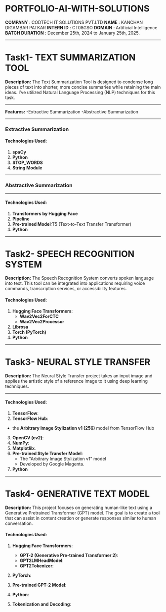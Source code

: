 # PORTFOLIO-AI-WITH-SOLUTIONS
**COMPANY** : CODTECH IT SOLUTIONS PVT.LTD
**NAME** : KANCHAN DIGAMBAR PATKAR
**INTERN ID** : CT08GSO
**DOMAIN** : Artificial Intelligence
**BATCH DURATION** : December 25th, 2024 to January 25th, 2025.

---------------------------------------------------------------------------------------------------------------------------------------------------------------------------------------------------------------------
# Task1- TEXT SUMMARIZATION TOOL
**Description:**
The Text Summarization Tool is designed to condense long pieces of text into shorter, more concise summaries while retaining the main ideas. I’ve utilized Natural Language Processing (NLP) techniques for this task.

---

**Features:**
-Extractive Summarization
-Abstractive Summarization

----

### Extractive Summarization

#### Technologies Used:
1. **spaCy**
2. **Python**
3. **STOP_WORDS**
4. **String Module**
   
----

### Abstractive Summarization
----
#### Technologies Used:
1. **Transformers by Hugging Face**
2. **Pipeline**
3. **Pre-trained Model**:T5 (Text-to-Text Transfer Transformer)
4. **Python**
--------------------------------------------------------------------------------------------------------------------------------------------------------------------------------------------------------------------
# Task2- SPEECH RECOGNITION SYSTEM
**Description:**
The Speech Recognition System converts spoken language into text. This tool can be integrated into applications requiring voice commands, transcription services, or accessibility features.

#### Technologies Used:
1. **Hugging Face Transformers**:
   - **Wav2Vec2ForCTC**
   - **Wav2Vec2Processor**   
2. **Librosa**
3. **Torch (PyTorch)** 
4. **Python**
---------------------------------------------------------------------------------------------------------------------------------------------------------------------------------------------------------------------
# Task3- NEURAL STYLE TRANSFER

**Description:**
The Neural Style Transfer project takes an input image and applies the artistic style of a reference image to it using deep learning techniques.

-----
#### Technologies Used:

1. **TensorFlow**:
2. **TensorFlow Hub**:
  - the **Arbitrary Image Stylization v1 (256)** model from TensorFlow Hub  
3. **OpenCV (cv2)**:
4. **NumPy**:
5. **Matplotlib**:.
6. **Pre-trained Style Transfer Model**:
   - The "Arbitrary Image Stylization v1" model
   - Developed by Google Magenta.
7. **Python**
---------------------------------------------------------------------------------------------------------------------------------------------------------------------------------------------------------------------
# Task4- GENERATIVE TEXT MODEL

**Description:**
This project focuses on generating human-like text using a Generative Pretrained Transformer (GPT) model. The goal is to create a tool that can assist in content creation or generate responses similar to human conversation.

#### Technologies Used:

1. **Hugging Face Transformers**:
   - **GPT-2 (Generative Pre-trained Transformer 2)**:
   - **GPT2LMHeadModel**:
   - **GPT2Tokenizer**:


2. **PyTorch**:
3. **Pre-trained GPT-2 Model**:
4. **Python**:
5. **Tokenization and Decoding**:


